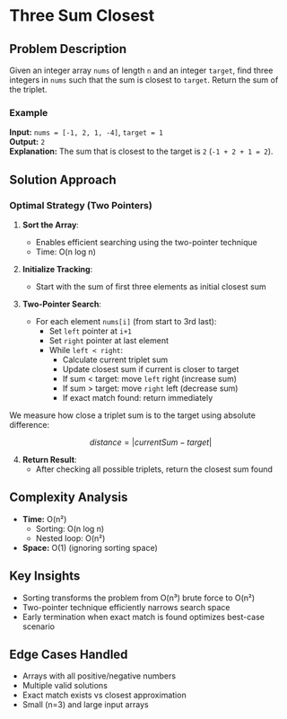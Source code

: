 # Three Sum Closest

## Problem Description

Given an integer array `nums` of length `n` and an integer `target`, find three integers in `nums` such that the sum is closest to `target`. Return the sum of the triplet.

### Example

**Input:** `nums = [-1, 2, 1, -4]`, `target = 1`  
**Output:** `2`  
**Explanation:** The sum that is closest to the target is `2` (`-1 + 2 + 1 = 2`).

## Solution Approach

### Optimal Strategy (Two Pointers)

1. **Sort the Array**:

   - Enables efficient searching using the two-pointer technique
   - Time: O(n log n)

2. **Initialize Tracking**:

   - Start with the sum of first three elements as initial closest sum

3. **Two-Pointer Search**:

   - For each element `nums[i]` (from start to 3rd last):
     - Set `left` pointer at `i+1`
     - Set `right` pointer at last element
     - While `left < right`:
       - Calculate current triplet sum
       - Update closest sum if current is closer to target
       - If sum < target: move `left` right (increase sum)
       - If sum > target: move `right` left (decrease sum)
       - If exact match found: return immediately

We measure how close a triplet sum is to the target using absolute difference:

```math
distance = |currentSum - target|
```

4. **Return Result**:
   - After checking all possible triplets, return the closest sum found

## Complexity Analysis

- **Time:** O(n²)
  - Sorting: O(n log n)
  - Nested loop: O(n²)
- **Space:** O(1) (ignoring sorting space)

## Key Insights

- Sorting transforms the problem from O(n³) brute force to O(n²)
- Two-pointer technique efficiently narrows search space
- Early termination when exact match is found optimizes best-case scenario

## Edge Cases Handled

- Arrays with all positive/negative numbers
- Multiple valid solutions
- Exact match exists vs closest approximation
- Small (n=3) and large input arrays
